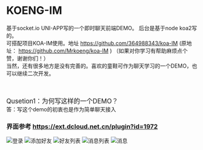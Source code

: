 # KOENG-IM
基于socket.io UNI-APP写的一个即时聊天前端DEMO。 后台是基于node koa2写的。<br/>
可搭配项目KOA-IM使用。地址 https://github.com/364988343/koa-IM  (原地址：  https://github.com/Mrkoeng/koa-IM ) （如果对你学习有帮助麻烦点个赞，谢谢你们！）<br/>
当然，还有很多地方是没有完善的。喜欢的童鞋可作为聊天学习的一个DEMO，也可以继续二次开发。<br/>
<br/>
<br/>
<br/>
<big>Qusetion1：为何写这样的一个DEMO？</big><br/>
答：写这个demo的初衷也是作为简单聊天接入<br/>

### 界面参考 https://ext.dcloud.net.cn/plugin?id=1972
![登录](https://img-cdn-aliyun.dcloud.net.cn/stream/plugin_screens/843bfbc0-a683-11ea-97e2-b78655c2e03e_0.png?v=1591289507)
![添加好友](https://img-cdn-aliyun.dcloud.net.cn/stream/plugin_screens/843bfbc0-a683-11ea-97e2-b78655c2e03e_1.png?v=1591289512)
![好友列表](https://img-cdn-aliyun.dcloud.net.cn/stream/plugin_screens/843bfbc0-a683-11ea-97e2-b78655c2e03e_2.png?v=1591289516)
![消息列表](https://img-cdn-aliyun.dcloud.net.cn/stream/plugin_screens/843bfbc0-a683-11ea-97e2-b78655c2e03e_3.png?v=1591289522)
![消息](https://img-cdn-aliyun.dcloud.net.cn/stream/plugin_screens/843bfbc0-a683-11ea-97e2-b78655c2e03e_4.png?v=1591289530)

 
